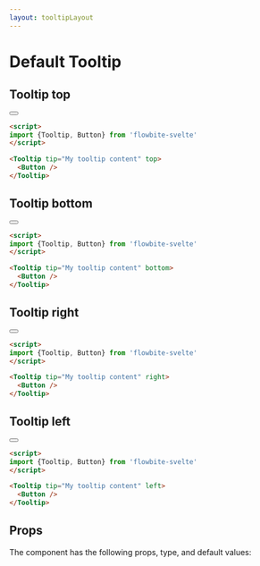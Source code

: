 ```yaml
---
layout: tooltipLayout
---
```


<script>
import {Tooltip, Button, Table, TableDefaultRow} from '$lib/index'
let header = ['Name', 'Type','Default']
let items =[
  ['tip', 'string','-'],
  ['top','boolean','false'],
  ['bottom','boolean','false'],
  ['left','boolean','false'],
  ['active','boolean','false']
]
let divClass='w-full relative overflow-x-auto shadow-md sm:rounded-lg'
</script>

<h1 class="text-3xl w-full dark:text-white py-8">Default Tooltip</h1>

<h2 class="text-2xl w-full dark:text-white py-8">Tooltip top</h2>

<div class="container flex flex-wrap justify-center rounded-xl mx-auto bg-gradient-to-r bg-white dark:bg-gray-900 border border-gray-200 dark:border-gray-700 p-2 sm:p-6">
  <Tooltip tip="My tooltip content" top>
    <Button />
  </Tooltip>
</div>

```html
<script>
import {Tooltip, Button} from 'flowbite-svelte'
</script>

<Tooltip tip="My tooltip content" top>
  <Button />
</Tooltip>
```


<h2 class="text-2xl w-full dark:text-white py-8">Tooltip bottom</h2>

<div class="container flex flex-wrap justify-center rounded-xl mx-auto bg-gradient-to-r bg-white dark:bg-gray-900 border border-gray-200 dark:border-gray-700 p-2 sm:p-6">
  <Tooltip tip="My tooltip content" bottom>
    <Button />
  </Tooltip>
</div>

```html
<script>
import {Tooltip, Button} from 'flowbite-svelte'
</script>

<Tooltip tip="My tooltip content" bottom>
  <Button />
</Tooltip>
```

<h2 class="text-2xl w-full dark:text-white py-8">Tooltip right</h2>

<div class="container flex flex-wrap justify-center rounded-xl mx-auto bg-gradient-to-r bg-white dark:bg-gray-900 border border-gray-200 dark:border-gray-700 p-2 sm:p-6">
  <Tooltip tip="My tooltip content" right>
    <Button />
  </Tooltip>
</div>

```html
<script>
import {Tooltip, Button} from 'flowbite-svelte'
</script>

<Tooltip tip="My tooltip content" right>
  <Button />
</Tooltip>
```

<h2 class="text-2xl w-full dark:text-white py-8">Tooltip left</h2>

<div class="container flex flex-wrap justify-center rounded-xl mx-auto bg-gradient-to-r bg-white dark:bg-gray-900 border border-gray-200 dark:border-gray-700 p-2 sm:p-6">
  <Tooltip tip="My tooltip content" left>
    <Button />
  </Tooltip>
</div>

```html
<script>
import {Tooltip, Button} from 'flowbite-svelte'
</script>

<Tooltip tip="My tooltip content" left>
  <Button />
</Tooltip>
```

<h2 class="text-2xl mt-8 dark:text-white pt-16 pb-8">Props</h2>

<p class="dark:text-white py-4 text-lg">The component has the following props, type, and default values:</p>

<Table {header}  {divClass}  >
  <TableDefaultRow {items} rowState='striped' />
</Table>
